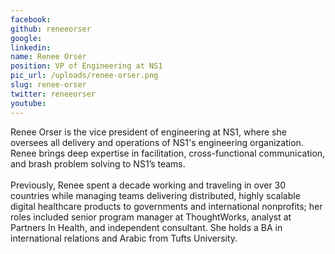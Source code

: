 ```yaml
---
facebook: 
github: reneeorser
google: 
linkedin: 
name: Renee Orser
position: VP of Engineering at NS1
pic_url: /uploads/renee-orser.png
slug: renee-orser
twitter: reneeorser
youtube: 
---
```

<p>Renee Orser is the vice president of engineering at NS1, where she oversees all delivery and operations of NS1&#39;s engineering organization. Renee brings deep expertise in facilitation, cross-functional communication, and brash problem solving to NS1&rsquo;s teams.<br />
<br />
Previously, Renee spent a decade working and traveling in over 30 countries while managing teams delivering distributed, highly scalable digital healthcare products to governments and international nonprofits; her roles included senior program manager at ThoughtWorks, analyst at Partners In Health, and independent consultant. She holds a BA in international relations and Arabic from Tufts University.</p>
